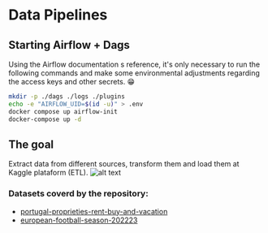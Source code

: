 # Data Pipelines


## Starting Airflow + Dags

Using the Airflow documentation s reference, it's only necessary to run the following commands and make some environmental adjustments regarding the access keys and other secrets. 😁

```bash
mkdir -p ./dags ./logs ./plugins 
echo -e "AIRFLOW_UID=$(id -u)" > .env
docker compose up airflow-init
docker-compose up -d
```

## The goal
Extract data from different sources, transform them and load them at Kaggle plataform (ETL).
![alt text](https://github.com/mcarujo/airflow-examples/raw/main/datapipeline.png)


### Datasets coverd by the repository:
- [portugal-proprieties-rent-buy-and-vacation](https://www.kaggle.com/datasets/mcarujo/portugal-proprieties-rent-buy-and-vacation)
- [european-football-season-202223](https://www.kaggle.com/datasets/mcarujo/european-football-season-202223)
